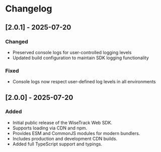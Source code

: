 # Changelog

## [2.0.1] - 2025-07-20

### Changed
- Preserved console logs for user-controlled logging levels
- Updated build configuration to maintain SDK logging functionality

### Fixed  
- Console logs now respect user-defined log levels in all environments

## [2.0.0] - 2025-07-20

### Added
- Initial public release of the WiseTrack Web SDK.
- Supports loading via CDN and npm.
- Provides ESM and CommonJS modules for modern bundlers.
- Includes production and development CDN builds.
- Added full TypeScript support and typings.
